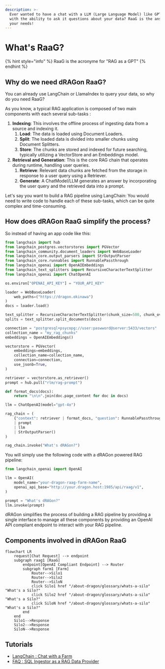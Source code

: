 ```yaml
---
description: >-
  Ever wanted to have a chat with a LLM (Large Language Model) like GPT-4o, but
  with the ability to ask it questions about your data? RaaG is the answer to
  your needs!
---
```


# What's RaaG?

{% hint style="info" %}
RaaG is the acronyme for "RAG as a GPT"
{% endhint %}

## Why do we need dRAGon RaaG? <a href="#why-do-we-need-dragon-raag" id="why-do-we-need-dragon-raag"></a>

You can already use LangChain or LlamaIndex to query your data, so why do you need RaaG?

As you know, a typical RAG application is composed of two main components with each several sub-tasks :

1. **Indexing**: This involves the offline process of ingesting data from a source and indexing it.
   1. **Load**: The data is loaded using Document Loaders.
   2. **Split**: The loaded data is divided into smaller chunks using Document Splitters.
   3. **Store**: The chunks are stored and indexed for future searching, typically utilizing a VectorStore and an Embeddings model.
2. **Retrieval and Generation**: This is the core RAG chain that operates during runtime, handling user queries.
   1. **Retrieve**: Relevant data chunks are fetched from the storage in response to a user query using a Retriever.
   2. **Generate**: A ChatModel/LLM generates an answer by incorporating the user query and the retrieved data into a prompt.

Let's say you want to build a RAG pipeline using LangChain: You would need to write code to handle each of these sub-tasks, which can be quite complex and time-consuming.

## How does dRAGon RaaG simplify the process? <a href="#how-does-dragon-raag-simplify-the-process" id="how-does-dragon-raag-simplify-the-process"></a>

So instead of having an app code like this:

```python
from langchain import hub
from langchain_postgres.vectorstores import PGVector
from langchain_community.document_loaders import WebBaseLoader
from langchain_core.output_parsers import StrOutputParser
from langchain_core.runnables import RunnablePassthrough
from langchain_openai import OpenAIEmbeddings
from langchain_text_splitters import RecursiveCharacterTextSplitter
from langchain_openai import ChatOpenAI

os.environ["OPENAI_API_KEY"] = "YOUR_API_KEY"

loader = WebBaseLoader(
    web_paths=("https://dragon.okinawa")
)
docs = loader.load()

text_splitter = RecursiveCharacterTextSplitter(chunk_size=500, chunk_overlap=50)
splits = text_splitter.split_documents(docs)

connection = "postgresql+psycopg://user:paswword@server:5433/vectors"
collection_name = "my_rag_chunks"
embeddings = OpenAIEmbeddings()

vectorstore = PGVector(
    embeddings=embeddings,
    collection_name=collection_name,
    connection=connection,
    use_jsonb=True,
)

retriever = vectorstore.as_retriever()
prompt = hub.pull("rlm/rag-prompt")

def format_docs(docs):
    return "\n\n".join(doc.page_content for doc in docs)

llm = ChatOpenAI(model="gpt-4o")

rag_chain = (
    {"context": retriever | format_docs, "question": RunnablePassthrough()}
    | prompt
    | llm
    | StrOutputParser()
)

rag_chain.invoke("What's dRAGon?")
```

You will simply use the following code with a dRAGon powered RAG pipeline:

```python
from langchain_openai import OpenAI

llm = OpenAI(
    model_name="your-dragon-raag-farm-name",
    openai_api_base="http://your.dragon.host:1985/api/raag/v1",
)

prompt = "What's dRAGon?"
llm.invoke(prompt)
```

dRAGon simplifies the process of building a RAG pipeline by providing a single interface to manage all these components by providing an OpenAI API compliant endpoint to interact with your RAG pipeline.

## Components involved in dRAGon RaaG <a href="#components-involved-in-dragon-raag" id="components-involved-in-dragon-raag"></a>

```mermaid
flowchart LR
    request[Chat Request] --> endpoint
    subgraph raag1 [RaaG]
        endpoint[OpenAI Compliant Endpoint] --> Router
        subgraph farm1 [Farm]
            Router-->Silo1
            Router-->Silo2
            Router-->SiloN
            click Silo1 href "/about-dragon/glossary/whats-a-silo" "What's a Silo?"
            click Silo2 href "/about-dragon/glossary/whats-a-silo" "What's a Silo?"
            click SiloN href "/about-dragon/glossary/whats-a-silo" "What's a Silo?"
        end
    end
    Silo1-->Response
    Silo2-->Response
    SiloN-->Response
```

## Tutorials

* [LangChain : Chat with a Farm](../../tutorials/raag-api/langchain-chat-with-a-farm.md)
* [FAQ : SQL Ingestor as a RAG Data Provider](../../tutorials/raag-api/faq-sql-ingestor-as-a-rag-data-provider.md)
